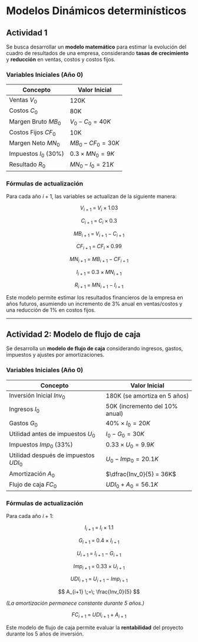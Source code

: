 # Modelos Dinámicos determinísticos

## Actividad 1

Se busca desarrollar un **modelo matemático** para estimar la evolución del cuadro de resultados de una empresa, considerando **tasas de crecimiento** y **reducción** en ventas, costos y costos fijos.

### Variables Iniciales (Año 0)

| Concepto                 | Valor Inicial                               |
|--------------------------|--------------------------------------------|
| Ventas $V_0$            | 120K                                       |
| Costos $C_0$            | 80K                                        |
| Margen Bruto $MB_0$     | $V_0 - C_0 = 40K$                           |
| Costos Fijos $CF_0$     | 10K                                        |
| Margen Neto $MN_0$      | $MB_0 - CF_0 = 30K$                        |
| Impuestos $I_0$ (30%)   | $0.3 \times MN_0 = 9K$                      |
| Resultado $R_0$         | $MN_0 - I_0 = 21K$                          |

### Fórmulas de actualización

Para cada año $i+1$, las variables se actualizan de la siguiente manera:

$$
V_{i+1} \;=\; V_i \times 1.03
$$

$$
C_{i+1} \;=\; C_i \times 0
.3
$$

$$
MB_{i+1} \;=\; V_{i+1} \;-\; C_{i+1}
$$

$$
CF_{i+1} \;=\; CF_i \times 0.99
$$

$$
MN_{i+1} \;=\; MB_{i+1} \;-\; CF_{i+1}
$$

$$
I_{i+1} \;=\; 0.3 \;\times\; MN_{i+1}
$$

$$
R_{i+1} \;=\; MN_{i+1} \;-\; I_{i+1}
$$

Este modelo permite estimar los resultados financieros de la empresa en años futuros, asumiendo un incremento de 3% anual en ventas/costos y una reducción de 1% en costos fijos.

---

## Actividad 2: Modelo de flujo de caja

Se desarrolla un **modelo de flujo de caja** considerando ingresos, gastos, impuestos y ajustes por amortizaciones.

### Variables Iniciales (Año 0)

| Concepto                                 | Valor Inicial                                   |
|-----------------------------------------|-------------------------------------------------|
| Inversión Inicial $Inv_0$              | 180K (se amortiza en 5 años)                    |
| Ingresos $I_0$                         | 50K (incremento del 10% anual)                  |
| Gastos $G_0$                           | $40\% \times I_0 = 20K$                         |
| Utilidad antes de impuestos $U_0$      | $I_0 - G_0 = 30K$                               |
| Impuestos $Imp_0$ (33%)               | $0.33 \times U_0 = 9.9K$                        |
| Utilidad después de impuestos $UDI_0$  | $U_0 - Imp_0 = 20.1K$                           |
| Amortización $A_0$                     | $\dfrac{Inv_0}{5} = 36K$                       |
| Flujo de caja $FC_0$                   | $UDI_0 + A_0 = 56.1K$                          |

### Fórmulas de actualización

Para cada año $i+1$:

$$
I_{i+1} \;=\; I_i \times 1.1
$$

$$
G_{i+1} \;=\; 0.4 \times I_{i+1}
$$

$$
U_{i+1} \;=\; I_{i+1} - G_{i+1}
$$

$$
Imp_{i+1} \;=\; 0.33 \times U_{i+1}
$$

$$
UDI_{i+1} \;=\; U_{i+1} - Imp_{i+1}
$$

$$
A_{i+1} \;=\; \frac{Inv_0}{5}
$$

*(La amortización permanece constante durante 5 años.)*

$$
FC_{i+1} \;=\; UDI_{i+1} + A_{i+1}
$$

Este modelo de flujo de caja permite evaluar la **rentabilidad** del proyecto durante los 5 años de inversión.
